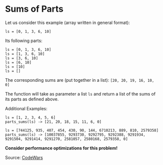 # Sums of Parts

Let us consider this example (array written in general format):

`ls = [0, 1, 3, 6, 10]`

Its following parts:
```
ls = [0, 1, 3, 6, 10]
ls = [1, 3, 6, 10]
ls = [3, 6, 10]
ls = [6, 10]
ls = [10]
ls = []
```

The corresponding sums are (put together in a list): `[20, 20, 19, 16, 10, 0]`

The function will take as parameter a list `ls` and return a list of the sums of its parts as defined above.

Additional Examples:
```
ls = [1, 2, 3, 4, 5, 6] 
parts_sums(ls) -> [21, 20, 18, 15, 11, 6, 0]

ls = [744125, 935, 407, 454, 430, 90, 144, 6710213, 889, 810, 2579358]
parts_sums(ls) -> [10037855, 9293730, 9292795, 9292388, 9291934, 9291504, 9291414, 9291270, 2581057, 2580168, 2579358, 0]
```

<b>Consider performance optimizations for this problem!</b>

Source: [CodeWars](https://www.codewars.com/kata/5ce399e0047a45001c853c2b)